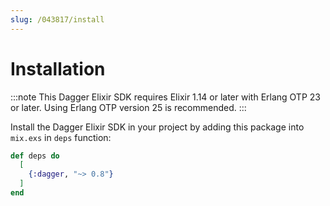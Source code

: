 ```yaml
---
slug: /043817/install
---
```


# Installation

:::note
This Dagger Elixir SDK requires Elixir 1.14 or later with Erlang OTP 23 or later. Using Erlang OTP version 25 is recommended.
:::

Install the Dagger Elixir SDK in your project by adding this package into `mix.exs` in `deps` function:

```elixir
def deps do
  [
    {:dagger, "~> 0.8"}
  ]
end
```
